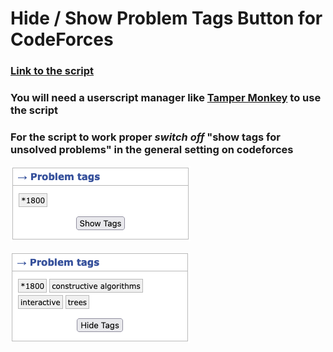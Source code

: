 # Hide / Show Problem Tags Button for CodeForces

### [Link to the script](https://github.com/vishalagrawal22/tag-hider-codeforces/raw/main/script.user.js)

### You will need a userscript manager like [Tamper Monkey](https://www.tampermonkey.net/) to use the script

### For the script to work proper ***switch off*** "show tags for unsolved problems" in the general setting on codeforces

![](/images/hidden.png)

![](/images/unhidden.png)